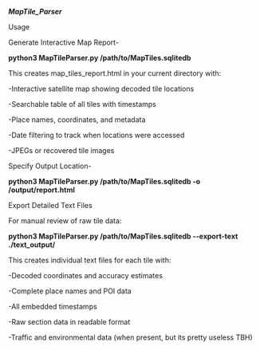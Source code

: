 ***MapTile_Parser***

Usage

Generate Interactive Map Report-

**python3 MapTileParser.py /path/to/MapTiles.sqlitedb**

This creates map_tiles_report.html in your current directory with:

-Interactive satellite map showing decoded tile locations

-Searchable table of all tiles with timestamps

-Place names, coordinates, and metadata

-Date filtering to track when locations were accessed

-JPEGs or recovered tile images

Specify Output Location-

**python3 MapTileParser.py /path/to/MapTiles.sqlitedb -o /output/report.html**

Export Detailed Text Files

For manual review of raw tile data:

**python3 MapTileParser.py /path/to/MapTiles.sqlitedb --export-text ./text_output/**

This creates individual text files for each tile with:

-Decoded coordinates and accuracy estimates

-Complete place names and POI data

-All embedded timestamps

-Raw section data in readable format

-Traffic and environmental data (when present, but its pretty useless TBH)
